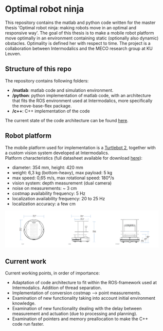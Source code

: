 # Optimal robot ninja

This repository contains the matlab and python code written for the master thesis 'Optimal robot ninja: making robots move in an optimal and responsive way'. The goal of this thesis is to make a mobile robot platform move optimally in an environment containing static (optionally also dynamic) obstacles. Optimality is defined her with respect to time. The project is a collaboration between Intermodalics and the MECO research group at KU Leuven.

## Structure of this repo
The repository contains following folders:
 - __/matlab__: matlab code and simulation environment.
 - __/python__: python implementation of matlab code, with an architecture that fits the ROS environment used at Intermodalics, more specifically the move-base-flex package.
 - __/c++__: C++ implementation of the code

The current state of the code architecture can be found [here](https://drive.google.com/open?id=1vqejaQd0AvWK3YYID0Eymey2rQr1e2JI).

## Robot platform
The mobile platform used for implementation is a [Turtlebot 2](http://www.willowgarage.com/turtlebot), together with a custom vision system developed at Intermodalics.  
Platform characteristics (full datasheet available for download [here](http://bit.ly/1L2FIzG)):
 - diameter: 354 mm, height: 420 mm
 - weight: 6,3 kg (bottom-heavy), max payload: 5 kg
 - max speed: 0,65 m/s, max rotational speed: 180°/s
 - vision system: depth measurement (dual camera)
 - noise on measurements: ~ 3 cm
 - costmap availability frequency: 5 Hz
 - localization availability frequency: 20 to 25 Hz
 - localization accuracy: a few cm

![figure of turtlebot](https://github.com/Michael-Purser/Optimal-Robot-Ninja/blob/master/turtlebot2_info.png "Turtlebot 2 schematics")

## Current work
Current working points, in order of importance:
 - Adaptation of code architecture to fit within the ROS-framework used at Intermodalics. Addition of thread separation.
 - Implementation of conversion costmap --> point measurements.
 - Examination of new functionality taking into account initial environment knowledge.
 - Examination of new functionality dealing with the delay between measurement and actuation (due to processing and planning).
 - Examination of pointers and memory preallocation to make the C++ code run faster.

